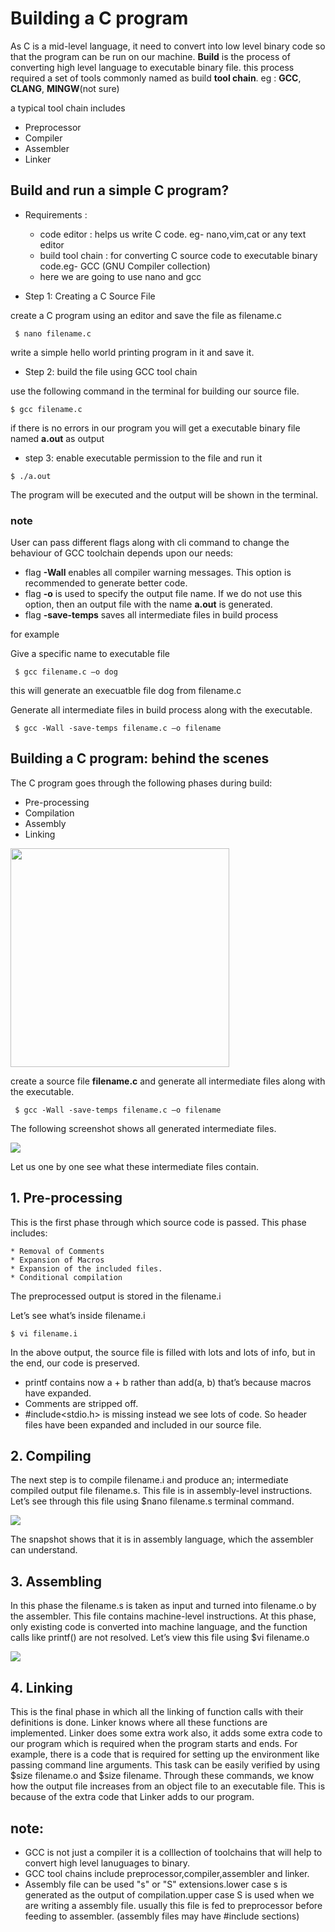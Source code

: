 # Building a C program
As C is a mid-level language, it need to convert into low level binary code so that the program can be run on our machine. **Build** is the process of converting high level language to executable binary file. this process required a set of tools commonly named as build **tool chain**. eg : **GCC**, **CLANG**, **MINGW**(not sure) 

a typical tool chain includes
* Preprocessor
* Compiler
* Assembler
* Linker

## Build and run a simple C program?

* Requirements :
    * code editor : helps us write C code. eg- nano,vim,cat or any text editor
    * build tool chain : for converting C source code to executable binary code.eg- GCC (GNU Compiler collection)
    * here we are going to use nano and gcc

* Step 1: Creating a C Source File

create a C program using an editor and save the file as filename.c

```console
 $ nano filename.c
```
write a simple hello world printing program in it and save it.
* Step 2: build the file using GCC tool chain

use the following command in the terminal for building our source file.

```console
$ gcc filename.c
```
if there is no errors in our program you will get a executable binary file named **a.out** as output 

* step 3: enable executable permission to the file and run it

```console
$ ./a.out
```
The program will be executed and the output will be shown in the terminal.

### note
User can pass different flags along with cli command to change the behaviour of GCC toolchain depends upon our needs:
* flag **-Wall** enables all compiler warning messages. This option is recommended to generate better code. 
* flag **-o** is used to specify the output file name. If we do not use this option, then an output file with the name **a.out** is generated.
* flag **-save-temps** saves all intermediate files in build process

for example

Give a specific name to executable file

```console
 $ gcc filename.c –o dog
```
this will generate an execuatble file dog from filename.c

Generate all intermediate files in build process along with the executable.
```console
 $ gcc -Wall -save-temps filename.c –o filename 
```


## Building a C program: behind the scenes

The C program goes through the following phases during build:
   * Pre-processing
   * Compilation
   * Assembly
   * Linking

<img src="https://media.geeksforgeeks.org/wp-content/uploads/20230404112946/Compilation-Process-in-C.png" height="350"> 

   
create a source file **filename.c** and generate all intermediate files along with the executable.

```console
 $ gcc -Wall -save-temps filename.c –o filename 
```
The following screenshot shows all generated intermediate files.

<img src="https://media.geeksforgeeks.org/wp-content/uploads/20230406112742/c-compilation-intermediate-files.webp">

Let us one by one see what these intermediate files contain.
## 1. Pre-processing

This is the first phase through which source code is passed. This phase includes:

    * Removal of Comments
    * Expansion of Macros
    * Expansion of the included files.
    * Conditional compilation

The preprocessed output is stored in the filename.i

Let’s see what’s inside filename.i 
```console
$ vi filename.i 
```
In the above output, the source file is filled with lots and lots of info, but in the end, our code is preserved. 

* printf contains now a + b rather than add(a, b) that’s because macros have expanded.
* Comments are stripped off.
* #include<stdio.h> is missing instead we see lots of code. So header files have been expanded and included in our source file.
## 2. Compiling

The next step is to compile filename.i and produce an; intermediate compiled output file filename.s. This file is in assembly-level instructions. Let’s see through this file using $nano filename.s  terminal command.

<img src="https://media.geeksforgeeks.org/wp-content/uploads/20230406112833/c-compilation-assembly-code.webp">

The snapshot shows that it is in assembly language, which the assembler can understand.

## 3. Assembling

In this phase the filename.s is taken as input and turned into filename.o by the assembler. This file contains machine-level instructions. At this phase, only existing code is converted into machine language, and the function calls like printf() are not resolved. Let’s view this file using 
$vi filename.o 

<img src="https://media.geeksforgeeks.org/wp-content/uploads/20230406112945/c-compilation-binary-file_1.webp">

## 4. Linking

This is the final phase in which all the linking of function calls with their definitions is done. Linker knows where all these functions are implemented. Linker does some extra work also, it adds some extra code to our program which is required when the program starts and ends. For example, there is a code that is required for setting up the environment like passing command line arguments. This task can be easily verified by using $size filename.o and $size filename. Through these commands, we know how the output file increases from an object file to an executable file. This is because of the extra code that Linker adds to our program. 


## note:
- GCC is not just a compiler it is a colllection of toolchains that will help to convert high level lanuguages to binary.
- GCC tool chains include preprocessor,compiler,assembler and linker.
- Assembly file can be used "s" or "S" extensions.lower case s is generated as the output of compilation.upper case S is used when we are writing a assembly file. usually this file is fed to preprocessor before feeding to assembler. (assembly files may have #include sections)